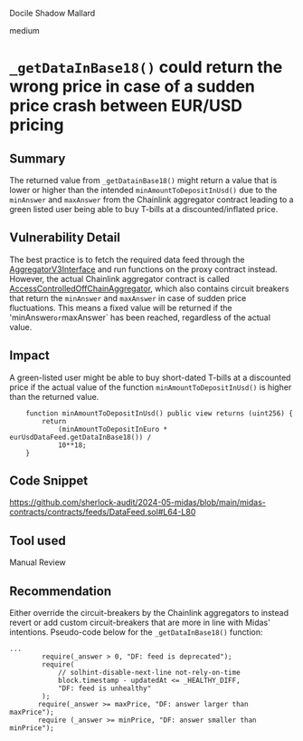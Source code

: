 Docile Shadow Mallard

medium

# `_getDataInBase18()` could return the wrong price in case of a sudden price crash between EUR/USD pricing

## Summary
The returned value from `_getDatainBase18()` might return a value that is lower or higher than the intended `minAmountToDepositInUsd()` due to the `minAnswer` and `maxAnswer` from the Chainlink aggregator contract leading to a green listed user being able to buy T-bills at a discounted/inflated price.

## Vulnerability Detail
The best practice is to fetch the required data feed through the [AggregatorV3Interface](https://docs.chain.link/data-feeds/api-reference) and run functions on the proxy contract instead. However, the actual Chainlink aggregator contract is called [AccessControlledOffChainAggregator](https://docs.chain.link/data-feeds/api-reference), which also contains circuit breakers that return the `minAnswer` and `maxAnswer` in case of sudden price fluctuations. This means a fixed value will be returned if the 'minAnswer` or `maxAnswer` has been reached, regardless of the actual value.

## Impact
A green-listed user might be able to buy short-dated T-bills at a discounted price if the actual value of the function `minAmountToDepositInUsd()` is higher than the returned value.

```solidity
    function minAmountToDepositInUsd() public view returns (uint256) {
        return
            (minAmountToDepositInEuro * eurUsdDataFeed.getDataInBase18()) /
            10**18;
    }
```

## Code Snippet
https://github.com/sherlock-audit/2024-05-midas/blob/main/midas-contracts/contracts/feeds/DataFeed.sol#L64-L80

## Tool used
Manual Review

## Recommendation
Either override the circuit-breakers by the Chainlink aggregators to instead revert or add custom circuit-breakers that are more in line with Midas' intentions. Pseudo-code below for the `_getDataInBase18()` function:

```solidity
...
        require(_answer > 0, "DF: feed is deprecated");
        require(
            // solhint-disable-next-line not-rely-on-time
            block.timestamp - updatedAt <= _HEALTHY_DIFF, 
            "DF: feed is unhealthy"
        );
       require(_answer >= maxPrice, "DF: answer larger than maxPrice");
       require (_answer >= minPrice, "DF: answer smaller than minPrice");
```
